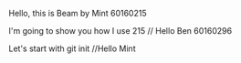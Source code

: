 
Hello, this is Beam by Mint 60160215

I'm going to show you how I use 215 // Hello Ben 60160296


Let's start with git init //Hello Mint
